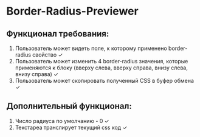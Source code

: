 # Border-Radius-Previewer

## Функционал требования:
1) Пользователь может видеть поле, к которому применено border-radius свойство ✓
2) Пользователь может изменить 4 border-radius значения, которые применяются к блоку (вверху слева, вверху справа, внизу слева, внизу справа) ✓
3) Пользователь может скопировать полученный CSS в буфер обмена ✓

## Дополнительный функционал:
1) Число радиуса по умолчанию - 0 ✓
2) Текстареа транслирует текущий css код ✓
